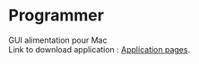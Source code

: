 # Programmer
GUI  alimentation pour Mac<br/>
Link to download application : [Application pages](http://bmaillard.free.fr/programmer/).

